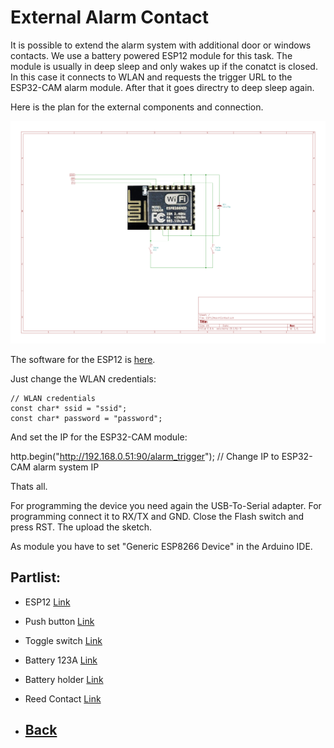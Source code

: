 # External Alarm Contact

It is possible to extend the alarm system with additional door or windows contacts.
We use a battery powered ESP12 module for this task. The module is usually in deep sleep and only wakes up if the conatct is closed. In this case it connects to WLAN and requests the trigger URL to the ESP32-CAM alarm module. After that it goes directry to deep sleep again.

Here is the plan for the external components and connection.

![Schematics](https://github.com/AK-Homberger/Alexa-Alarm-System-ESP32CAM/blob/main/Pictures/ESP12AlarmContact.png)

The software for the ESP12 is [here](https://github.com/AK-Homberger/Alexa-Alarm-System-ESP32CAM/blob/main/ESP12AlarmContact/ESP12AlarmContact.ino).

Just change the WLAN credentials:
```
// WLAN credentials
const char* ssid = "ssid";
const char* password = "password";
```
And set the IP for the ESP32-CAM module:

http.begin("http://192.168.0.51:90/alarm_trigger");  // Change IP to ESP32-CAM alarm system IP

Thats all.

For programming the device you need again the USB-To-Serial adapter. For programming connect it to RX/TX and GND. Close the Flash switch and press RST. The upload the sketch.

As module you have to set "Generic ESP8266 Device" in the Arduino IDE.

## Partlist:

- ESP12 [Link](https://www.reichelt.de/de/en/index.html?ACTION=446&LA=3&nbc=1&q=esp12)
- Push button [Link](https://www.reichelt.de/miniatur-drucktaster-0-5a-24vac-1x-ein-rt-t-250a-rt-p31772.html?&trstct=pol_12&nbc=1)
- Toggle switch [Link](https://www.reichelt.de/de/en/miniature-toggle-switch-1x-on-off-on-rnd-210-00448-p240580.html?GROUPID=7584&START=0&OFFSET=16&SID=96Xk5YJngRlij1C8dm7WFa8cc43c9fd0145a715a7ea5bf81fdb75&LANGUAGE=EN&&r=1)
- Battery 123A [Link](https://www.reichelt.de/de/en/varta-photo-3-volt-1430-mah-17x34-5mm-varta-cr-123a-p7352.html?search=123a&&r=1)
- Battery holder [Link](https://www.reichelt.de/de/en/battery-holder-for-2-3a-cr-123--halter-2-3a-p44605.html?search=battery+holder+123&&r=1)
- Reed Contact [Link](https://www.reichelt.de/de/en/opening-detector-normally-open-switch-contact-2-core-white-mk-2000w-p62375.html?&nbc=1)

- ## [Back](https://github.com/AK-Homberger/Alexa-Alarm-System-ESP32CAM/blob/main/README.md)
